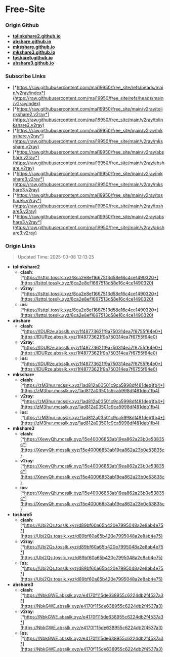 # Free-Site

### Origin Github

- [**tolinkshare2.github.io**](https://github.com/tolinkshare2/tolinkshare2.github.io)
- [**abshare.github.io**](https://github.com/abshare/abshare.github.io)
- [**mksshare.github.io**](https://github.com/mksshare/mksshare.github.io)
- [**mkshare3.github.io**](https://github.com/mkshare3/mkshare3.github.io)
- [**toshare5.github.io**](https://github.com/toshare5/toshare5.github.io)
- [**abshare3.github.io**](https://github.com/abshare3/abshare3.github.io)

### Subscribe Links

- [*https://raw.githubusercontent.com/mai19950/free_site/refs/heads/main/v2ray/index*](https://raw.githubusercontent.com/mai19950/free_site/refs/heads/main/v2ray/index)
- [*https://raw.githubusercontent.com/mai19950/free_site/main/v2ray/tolinkshare2.v2ray*](https://raw.githubusercontent.com/mai19950/free_site/main/v2ray/tolinkshare2.v2ray)
- [*https://raw.githubusercontent.com/mai19950/free_site/main/v2ray/mksshare.v2ray*](https://raw.githubusercontent.com/mai19950/free_site/main/v2ray/mksshare.v2ray)
- [*https://raw.githubusercontent.com/mai19950/free_site/main/v2ray/abshare.v2ray*](https://raw.githubusercontent.com/mai19950/free_site/main/v2ray/abshare.v2ray)
- [*https://raw.githubusercontent.com/mai19950/free_site/main/v2ray/mkshare3.v2ray*](https://raw.githubusercontent.com/mai19950/free_site/main/v2ray/mkshare3.v2ray)
- [*https://raw.githubusercontent.com/mai19950/free_site/main/v2ray/toshare5.v2ray*](https://raw.githubusercontent.com/mai19950/free_site/main/v2ray/toshare5.v2ray)
- [*https://raw.githubusercontent.com/mai19950/free_site/main/v2ray/abshare3.v2ray*](https://raw.githubusercontent.com/mai19950/free_site/main/v2ray/abshare3.v2ray)

### Origin Links

> Updated Time: 2025-03-08 12:13:25

- **tolinkshare2**
  - **clash**: [*https://Isttpl.tosslk.xyz/8ca2e8ef1667513d58e16c4ce1490320*](https://Isttpl.tosslk.xyz/8ca2e8ef1667513d58e16c4ce1490320)
  - **v2ray**: [*https://Isttpl.tosslk.xyz/8ca2e8ef1667513d58e16c4ce1490320*](https://Isttpl.tosslk.xyz/8ca2e8ef1667513d58e16c4ce1490320)
  - **ios**: [*https://Isttpl.tosslk.xyz/8ca2e8ef1667513d58e16c4ce1490320*](https://Isttpl.tosslk.xyz/8ca2e8ef1667513d58e16c4ce1490320)
- **abshare**
  - **clash**: [*https://IDURze.absslk.xyz/1f48773621f9a750314ea7f6755f64e0*](https://IDURze.absslk.xyz/1f48773621f9a750314ea7f6755f64e0)
  - **v2ray**: [*https://IDURze.absslk.xyz/1f48773621f9a750314ea7f6755f64e0*](https://IDURze.absslk.xyz/1f48773621f9a750314ea7f6755f64e0)
  - **ios**: [*https://IDURze.absslk.xyz/1f48773621f9a750314ea7f6755f64e0*](https://IDURze.absslk.xyz/1f48773621f9a750314ea7f6755f64e0)
- **mksshare**
  - **clash**: [*https://zM3hur.mcsslk.xyz/1ad812a03501c9ca5998df481deb1fb4*](https://zM3hur.mcsslk.xyz/1ad812a03501c9ca5998df481deb1fb4)
  - **v2ray**: [*https://zM3hur.mcsslk.xyz/1ad812a03501c9ca5998df481deb1fb4*](https://zM3hur.mcsslk.xyz/1ad812a03501c9ca5998df481deb1fb4)
  - **ios**: [*https://zM3hur.mcsslk.xyz/1ad812a03501c9ca5998df481deb1fb4*](https://zM3hur.mcsslk.xyz/1ad812a03501c9ca5998df481deb1fb4)
- **mkshare3**
  - **clash**: [*https://XewvQh.mcsslk.xyz/15e40006853ab19ea862a23b0e53835c*](https://XewvQh.mcsslk.xyz/15e40006853ab19ea862a23b0e53835c)
  - **v2ray**: [*https://XewvQh.mcsslk.xyz/15e40006853ab19ea862a23b0e53835c*](https://XewvQh.mcsslk.xyz/15e40006853ab19ea862a23b0e53835c)
  - **ios**: [*https://XewvQh.mcsslk.xyz/15e40006853ab19ea862a23b0e53835c*](https://XewvQh.mcsslk.xyz/15e40006853ab19ea862a23b0e53835c)
- **toshare5**
  - **clash**: [*https://Ubj2Qs.tosslk.xyz/d89bf60a65b420e7995048a2e8ab4e75*](https://Ubj2Qs.tosslk.xyz/d89bf60a65b420e7995048a2e8ab4e75)
  - **v2ray**: [*https://Ubj2Qs.tosslk.xyz/d89bf60a65b420e7995048a2e8ab4e75*](https://Ubj2Qs.tosslk.xyz/d89bf60a65b420e7995048a2e8ab4e75)
  - **ios**: [*https://Ubj2Qs.tosslk.xyz/d89bf60a65b420e7995048a2e8ab4e75*](https://Ubj2Qs.tosslk.xyz/d89bf60a65b420e7995048a2e8ab4e75)
- **abshare3**
  - **clash**: [*https://NbkGWE.absslk.xyz/e4170f115de638955c6224db2f4537a3*](https://NbkGWE.absslk.xyz/e4170f115de638955c6224db2f4537a3)
  - **v2ray**: [*https://NbkGWE.absslk.xyz/e4170f115de638955c6224db2f4537a3*](https://NbkGWE.absslk.xyz/e4170f115de638955c6224db2f4537a3)
  - **ios**: [*https://NbkGWE.absslk.xyz/e4170f115de638955c6224db2f4537a3*](https://NbkGWE.absslk.xyz/e4170f115de638955c6224db2f4537a3)
